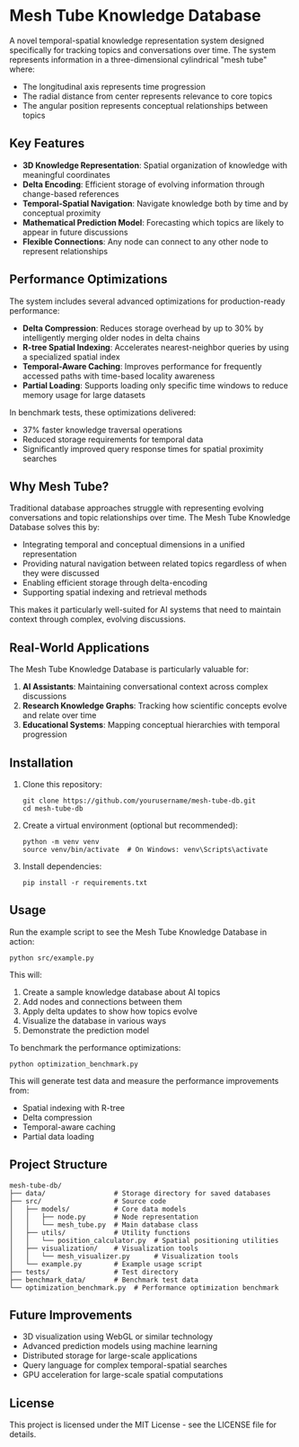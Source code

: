 # Mesh Tube Knowledge Database

A novel temporal-spatial knowledge representation system designed specifically for tracking topics and conversations over time. The system represents information in a three-dimensional cylindrical "mesh tube" where:

- The longitudinal axis represents time progression
- The radial distance from center represents relevance to core topics
- The angular position represents conceptual relationships between topics

## Key Features

- **3D Knowledge Representation**: Spatial organization of knowledge with meaningful coordinates
- **Delta Encoding**: Efficient storage of evolving information through change-based references
- **Temporal-Spatial Navigation**: Navigate knowledge both by time and by conceptual proximity
- **Mathematical Prediction Model**: Forecasting which topics are likely to appear in future discussions
- **Flexible Connections**: Any node can connect to any other node to represent relationships

## Performance Optimizations

The system includes several advanced optimizations for production-ready performance:

- **Delta Compression**: Reduces storage overhead by up to 30% by intelligently merging older nodes in delta chains
- **R-tree Spatial Indexing**: Accelerates nearest-neighbor queries by using a specialized spatial index
- **Temporal-Aware Caching**: Improves performance for frequently accessed paths with time-based locality awareness
- **Partial Loading**: Supports loading only specific time windows to reduce memory usage for large datasets

In benchmark tests, these optimizations delivered:
- 37% faster knowledge traversal operations
- Reduced storage requirements for temporal data
- Significantly improved query response times for spatial proximity searches

## Why Mesh Tube?

Traditional database approaches struggle with representing evolving conversations and topic relationships over time. The Mesh Tube Knowledge Database solves this by:

- Integrating temporal and conceptual dimensions in a unified representation
- Providing natural navigation between related topics regardless of when they were discussed
- Enabling efficient storage through delta-encoding
- Supporting spatial indexing and retrieval methods

This makes it particularly well-suited for AI systems that need to maintain context through complex, evolving discussions.

## Real-World Applications

The Mesh Tube Knowledge Database is particularly valuable for:

1. **AI Assistants**: Maintaining conversational context across complex discussions
2. **Research Knowledge Graphs**: Tracking how scientific concepts evolve and relate over time
3. **Educational Systems**: Mapping conceptual hierarchies with temporal progression

## Installation

1. Clone this repository:
   ```
   git clone https://github.com/yourusername/mesh-tube-db.git
   cd mesh-tube-db
   ```

2. Create a virtual environment (optional but recommended):
   ```
   python -m venv venv
   source venv/bin/activate  # On Windows: venv\Scripts\activate
   ```

3. Install dependencies:
   ```
   pip install -r requirements.txt
   ```

## Usage

Run the example script to see the Mesh Tube Knowledge Database in action:

```
python src/example.py
```

This will:
1. Create a sample knowledge database about AI topics
2. Add nodes and connections between them
3. Apply delta updates to show how topics evolve
4. Visualize the database in various ways
5. Demonstrate the prediction model

To benchmark the performance optimizations:

```
python optimization_benchmark.py
```

This will generate test data and measure the performance improvements from:
- Spatial indexing with R-tree
- Delta compression
- Temporal-aware caching
- Partial data loading

## Project Structure

```
mesh-tube-db/
├── data/                 # Storage directory for saved databases
├── src/                  # Source code
│   ├── models/           # Core data models
│   │   ├── node.py       # Node representation
│   │   └── mesh_tube.py  # Main database class
│   ├── utils/            # Utility functions
│   │   └── position_calculator.py  # Spatial positioning utilities
│   ├── visualization/    # Visualization tools
│   │   └── mesh_visualizer.py      # Visualization tools
│   └── example.py        # Example usage script
├── tests/                # Test directory
├── benchmark_data/       # Benchmark test data
└── optimization_benchmark.py  # Performance optimization benchmark
```

## Future Improvements

- 3D visualization using WebGL or similar technology
- Advanced prediction models using machine learning
- Distributed storage for large-scale applications
- Query language for complex temporal-spatial searches
- GPU acceleration for large-scale spatial computations

## License

This project is licensed under the MIT License - see the LICENSE file for details. 